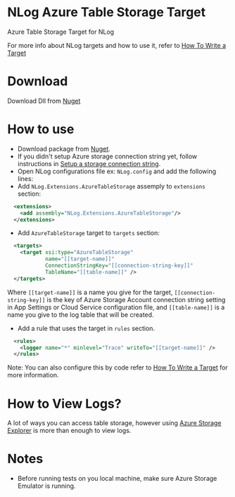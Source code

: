 NLog Azure Table Storage Target 
===============================

Azure Table Storage Target for NLog

For more info about NLog targets and how to use it, refer to <a href="https://github.com/nlog/NLog/wiki/How%20to%20write%20a%20Target">How To Write a Target</a>

Download
==========
Download Dll from <a href="https://www.nuget.org/packages/AzureTableStorageNLogTarget/">Nuget</a>

How to use
==========
- Download package from <a href="https://www.nuget.org/packages/AzureTableStorageNLogTarget/">Nuget</a>.
- If you didn't setup Azure storage connection string yet, follow instructions in <a href="Setup a storage connection string">Setup a storage connection string</a>.
- Open NLog configurations file ex: ```NLog.config``` and add the following lines:
- Add ```NLog.Extensions.AzureTableStorage``` assemply to ```extensions``` section:
`````xml
  <extensions>
    <add assembly="NLog.Extensions.AzureTableStorage"/>
  </extensions>
`````
- Add ```AzureTableStorage``` target to ```targets``` section:
`````xml
  <targets>
    <target xsi:type="AzureTableStorage" 
            name="[[target-name]]"
            ConnectionStringKey="[[connection-string-key]]" 
            TableName="[[table-name]]" />
  </targets>
`````
Where ```[[target-name]]``` is a name you give for the target, ```[[connection-string-key]]``` is the key of Azure Storage Account connection string setting in App Settings or Cloud Service configuration file, and ```[[table-name]]``` is a name you give to the log table that will be created.
- Add a rule that uses the target in ```rules``` section.
`````xml
  <rules>
    <logger name="*" minlevel="Trace" writeTo="[[target-name]]" />
  </rules> 
`````

Note: You can also configure this by code refer to <a href="https://github.com/nlog/NLog/wiki/How%20to%20write%20a%20Target">How To Write a Target</a> for more information.

How to View Logs?
=================
A lot of ways you can access table storage, however using <a href="http://azurestorageexplorer.codeplex.com/">Azure Storage Explorer</a> is more than enough to view logs.

Notes
=====
- Before running tests on you local machine, make sure Azure Storage Emulator is running.

